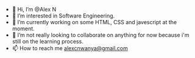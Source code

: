 - 👋 Hi, I’m @Alex N
- 👀 I’m interested in Software Engineering.
- 🌱 I’m currently working on some HTML, CSS and javescript at the moment.
- 💞️ I’m not really looking to collaborate on anything for now because i'm still on the learning process.
- 📫 How to reach me alexcnwanya@gmail.com

<!---
A4-109/A4-109 is a ✨ special ✨ repository because its `README.md` (this file) appears on your GitHub profile.
You can click the Preview link to take a look at your changes.
--->

